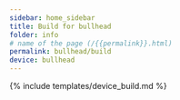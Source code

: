 ```yaml
---
sidebar: home_sidebar
title: Build for bullhead
folder: info
# name of the page (/{{permalink}}.html)
permalink: bullhead/build
device: bullhead
---
```

{% include templates/device_build.md %}
